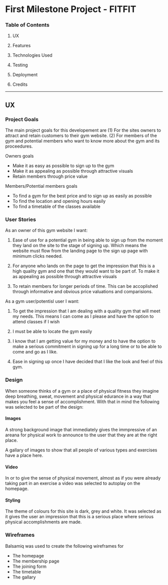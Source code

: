 # First Milestone Project - FITFIT

### Table of Contents

1. UX

2. Features

3. Technologies Used

4. Testing 

5. Deployment

6. Credits


-------
## UX
### Project Goals

The main project goals for this developement are (1) For the sites owners to attract and retain customers to their gym website. (2) For members of the gym and potential members who want to know more about the gym and its proceedures.

Owners goals
- Make it as easy as possible to sign up to the gym
- Make it as appealing as possible through attractive visuals
- Retain members through price value 

Members/Potential members goals
- To find a gym for the best price and to sign up as easily as possible
- To find the location and opening hours easily 
- To find a timetable of the classes available


### User Stories

As an owner of this gym website I want:

1. Ease of use for a potential gym in being able to sign up from the moment they land on the site to the stage of signing up. Which means the website must flow from the landing page to the sign up page with minimum clicks needed.

2. For anyone who lands on the page to get the impression that this is a high quality gym and one that they would want to be part of. To make it as appealing as possible through attractive visuals

3. To retain members for longer periods of time. This can be accoplished through informative and obvious price valuations and comparisions.


As a gym user/potentisl user I want:

1. To get the impression that I am dealing with a quality gym that will meet my needs. This means I can come as I please and have the option to attend classes if I wish

2. I must be able to locate the gym easily

3. I know that I am getting value for my money and to have the option to make a serious commitment in signing up for a long time or to be able to come and go as I like.

4. Ease in signing up once I have decided that I like the look and feel of this gym.


### Design

When someone thinks of a gym or a place of physical fitness they imagine deep breathing, sweat, movement and physical edurance in a way that makes you feel a sense of accomplishment. With that in mind the following was selected to be part of the design:

#### Images 
A strong background image that immediately gives the immpressive of an areana for physical work to announce to the user that they are at the right place.

A gallary of images to show that all people of various types and exercises have a place here.

#### Video

In or to give the sense of physical movement, almost as if you were already taking part in an exercise a video was selected to autoplay on the homepage.

#### Styling

The theme of colours for this site is dark, grey and white. It was selected as it gives the user an impression that this is a serious place where serious physical accomplishments are made.


### Wireframes

Balsamiq was used to create the following wireframes for 

- The homepage
- The membership page
- The joining form
- The timetable
- The gallary




